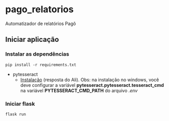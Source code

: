 # pago_relatorios

Automatizador de relatórios Pagô

## Iniciar aplicação

### Instalar as dependências
```
pip install -r requirements.txt
```
- pytesseract
  - [Instalação](https://stackoverflow.com/questions/50655738/how-do-i-resolve-a-tesseractnotfounderror) (resposta do Ali). Obs: na instalação no windows, você deve configurar a variável **pytesseract.pytesseract.tesseract_cmd** na variável **PYTESSERACT_CMD_PATH** do arquivo _.env_ 


### Iniciar flask

```
flask run
```
